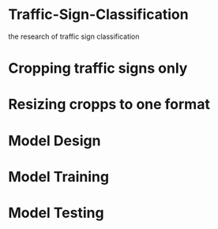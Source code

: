 # Traffic-Sign-Classification
the research of traffic sign classification

# Cropping traffic signs only
# Resizing cropps to one format
# Model Design
# Model Training
# Model Testing
